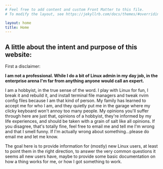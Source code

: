 ```yaml
---
# Feel free to add content and custom Front Matter to this file.
# To modify the layout, see https://jekyllrb.com/docs/themes/#overriding-theme-defaults

layout: home
title: Home
---
```


## A little about the intent and purpose of this website: 

First a disclaimer:

**I am not a professional.  While I do a bit of Linux admin in my day job, in the enterprise arena I'm far from anything anyone would call an expert.**

I am a hobbyist, in the true sense of the word.  I play with Linux for fun, I break it and rebuild
it, and install terminal file managers and tweak nvim config files because I am that kind of person.
My family has learned to accept me for who I am, and they quietly put me in the garage where my
clicky keyboard won't annoy too many people.  My opinions you'll suffer through here are just that,
opinions of a hobbyist, they're informed by my life experiences, and should be taken with a grain of
salt like all opinions.  If you disagree, that's totally fine, feel free to email me and tell me I'm
wrong and that I smell funny.  If I'm actually wrong about something...please do email me and let me
know. 

The goal here is to provide information for (mostly) new Linux users, at least to point them in the
right direction, to answer the very common questions it seems all new users have, maybe to provide
some basic documentation on how a thing works for me, or how I got something to work. 
